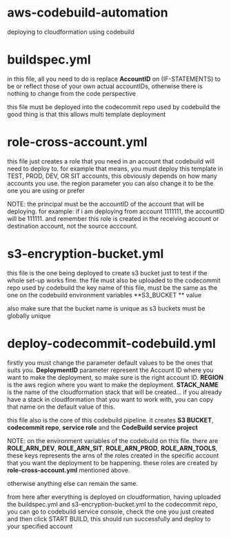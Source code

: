 # aws-codebuild-automation
deploying to cloudformation using codebuild


# buildspec.yml

in this file, all you need to do is replace **AccountID** on (IF-STATEMENTS) to be or reflect those of your own actual accountIDs, otherwise there is nothing to change from the code perspective

this file must be deployed into the codecommit repo used by codebuild
the good thing is that this allows multi template deployment

# role-cross-account.yml

this file just creates a role that you need in an account that codebuild will need to deploy to. for example that means, you must deploy this template in TEST, PROD, DEV, OR SIT accounts, this obviously depends on how many accounts you use.
the region parameter you can also change it to be the one you are using or prefer

NOTE: the principal must be the accountID of the account that will be deploying.   for example: if i am deploying from account 1111111, the accountID will be 111111. and remember this role is created in the receiving account or destination account, not the source acccount.

# s3-encryption-bucket.yml

this file is the one being deployed to create s3 bucket just to test if the whole set-up works fine.
the file must also be uploaded to the codecommit repo used by codebuild
the key name of this file, must be the same as the one on the codebuild environment variables **S3_BUCKET ** value

also make sure that the bucket name is unique as s3 buckets must be globally unique



# deploy-codecommit-codebuild.yml

firstly you must change the parameter default values to be the ones that suits you.
**DeploymentID** parameter represent the Account ID where you want to make the deployment, so make sure is the right account ID.
**REGION** is the aws region where you want to make the deployment.
**STACK_NAME** is the name of the cloudformation stack that will be created... if you already have a stack in cloudformation that you want to work with, you can copy that name on the default value of this.

this file also is the core of this codebuild pipeline. it creates **S3 BUCKET**, **codecommit repo**, **service role** and the **CodeBuild service project**

NOTE: on the environment variables of the codebuild on this file. there are **ROLE_ARN_DEV**, **ROLE_ARN_SIT**, **ROLE_ARN_PROD**, **ROLE_ARN_TOOLS**, these keys represents the arns of the roles created in the specific account that you want the deployment to be happening. these roles are created by **role-cross-account.yml** mentioned above.

otherwise anything else can remain the same.


from here after everything is deployed on cloudformation, having uploaded the buildspec.yml and s3-encryption-bucket.yml to the codecommit repo, you can go to codebuild service console, check the one you just created and then click START BUILD, this should run successfully and deploy to your specified account


